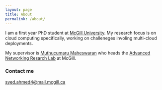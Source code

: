```yaml
---
layout: page
title: About
permalink: /about/
---
```


I am a first year PhD student at [McGill University](http://mcgill.ca). My research focus is
on cloud computing specifically, working on challeneges involing multi-cloud deployments.

My supervisor is [Muthucumaru Maheswaran](http://www.cs.mcgill.ca/~maheswar/) who heads the
[Advanced Networking Resarch Lab](http://cgi.cs.mcgill.ca/~anrl/doku.php) at McGill.

### Contact me

[syed.ahmed4@mail.mcgill.ca](mailto:syed.ahmed4@mail.mcgill.ca)
